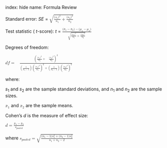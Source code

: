 index: hide
name: Formula Review

Standard error:  *SE* = <math xmlns:bib="http://bibtexml.sf.net/" xmlns:q="http://cnx.rice.edu/qml/1.0" xmlns:md="http://cnx.rice.edu/mdml" xmlns:m="http://www.w3.org/1998/Math/MathML" xmlns:cnxorg="http://cnx.rice.edu/system-info" xmlns="http://cnx.rice.edu/cnxml">    <mrow>      <msqrt>        <mrow>          <mfrac>            <mrow>              <msup>                <mrow>                  <mo stretchy="false">(</mo><msub>                    <mi>s</mi>                    <mn>1</mn>                  </msub>                  <mo stretchy="false">)</mo>                </mrow>                <mn>2</mn>              </msup>            </mrow>            <mrow>              <msub>                <mi>n</mi>                <mn>1</mn>              </msub>            </mrow>          </mfrac>          <mo>+</mo><mfrac>            <mrow>              <msup>                <mrow>                  <mo stretchy="false">(</mo><msub>                    <mi>s</mi>                    <mn>2</mn>                  </msub>                  <mo stretchy="false">)</mo>                </mrow>                <mn>2</mn>              </msup>            </mrow>            <mrow>              <msub>                <mi>n</mi>                <mn>2</mn>              </msub>            </mrow>          </mfrac>        </mrow>      </msqrt>    </mrow>  </math>

Test statistic ( *t*-score):  *t* = <math xmlns:bib="http://bibtexml.sf.net/" xmlns:q="http://cnx.rice.edu/qml/1.0" xmlns:md="http://cnx.rice.edu/mdml" xmlns:m="http://www.w3.org/1998/Math/MathML" xmlns:cnxorg="http://cnx.rice.edu/system-info" xmlns="http://cnx.rice.edu/cnxml"> <mrow>  <mfrac>   <mrow>    <mo stretchy="false">(</mo><msub>     <mover accent="true">      <mi>x</mi>      <mo>¯</mo>     </mover>     <mn>1</mn>    </msub>    <mo>−</mo><msub>     <mover accent="true">      <mi>x</mi>      <mo>¯</mo>     </mover>     <mn>2</mn>    </msub>    <mo stretchy="false">)</mo><mo>−</mo><mo stretchy="false">(</mo><msub>     <mi>μ</mi>     <mn>1</mn>    </msub>    <mo>−</mo><msub>     <mi>μ</mi>     <mn>2</mn>    </msub>    <mo stretchy="false">)</mo>   </mrow>   <mrow>    <msqrt>     <mrow>      <mfrac>       <mrow>        <msup>         <mrow>          <mo stretchy="false">(</mo><msub>           <mi>s</mi>           <mn>1</mn>          </msub>          <mo stretchy="false">)</mo>         </mrow>         <mn>2</mn>        </msup>       </mrow>       <mrow>        <msub>         <mi>n</mi>         <mn>1</mn>        </msub>       </mrow>      </mfrac>      <mo>+</mo><mfrac>       <mrow>        <msup>         <mrow>          <mo stretchy="false">(</mo><msub>           <mi>s</mi>           <mn>2</mn>          </msub>          <mo stretchy="false">)</mo>         </mrow>         <mn>2</mn>        </msup>       </mrow>       <mrow>        <msub>         <mi>n</mi>         <mn>2</mn>        </msub>       </mrow>      </mfrac>     </mrow>    </msqrt>   </mrow>  </mfrac> </mrow></math>

Degrees of freedom:

<math xmlns:bib="http://bibtexml.sf.net/" xmlns:q="http://cnx.rice.edu/qml/1.0" xmlns:md="http://cnx.rice.edu/mdml" xmlns:m="http://www.w3.org/1998/Math/MathML" xmlns:cnxorg="http://cnx.rice.edu/system-info" xmlns="http://cnx.rice.edu/cnxml"> <mrow>  <mi>d</mi><mi>f</mi><mo>=</mo><mo> </mo><mfrac>   <mrow>    <msup>     <mrow>      <mrow><mo>(</mo>       <mrow>        <mfrac>         <mrow>          <msup>           <mrow>            <mo stretchy="false">(</mo><msub>             <mi>s</mi>             <mn>1</mn>            </msub>            <mo stretchy="false">)</mo>           </mrow>           <mn>2</mn>          </msup>         </mrow>         <mrow>          <msub>           <mi>n</mi>           <mn>1</mn>          </msub>         </mrow>        </mfrac>        <mo>+</mo><mo> </mo><mfrac>         <mrow>          <msup>           <mrow>            <mo stretchy="false">(</mo><msub>             <mi>s</mi>             <mn>2</mn>            </msub>            <mo stretchy="false">)</mo>           </mrow>           <mn>2</mn>          </msup>         </mrow>         <mrow>          <msub>           <mi>n</mi>           <mn>2</mn>          </msub>         </mrow>        </mfrac>       </mrow>      <mo>)</mo></mrow>     </mrow>     <mn>2</mn>    </msup>   </mrow>   <mrow>    <mrow><mo>(</mo>     <mrow>      <mfrac>       <mn>1</mn>       <mrow>        <msub>         <mi>n</mi>         <mn>1</mn>        </msub>        <mo>−</mo><mn>1</mn>       </mrow>      </mfrac>     </mrow>    <mo>)</mo></mrow><msup>     <mrow>      <mrow><mo>(</mo>       <mrow>        <mfrac>         <mrow><msup><mrow>          <mo stretchy="false">(</mo><msub>           <mi>s</mi>           <mn>1</mn>          </msub>          <mo stretchy="false">)</mo></mrow>          <mn>2</mn></msup>         </mrow>         <mrow>          <msub>           <mi>n</mi>           <mn>1</mn>          </msub>         </mrow>        </mfrac>       </mrow>      <mo>)</mo></mrow>     </mrow>     <mn>2</mn>    </msup>    <mo>+</mo><mrow><mo>(</mo>     <mrow>      <mfrac>       <mn>1</mn>       <mrow>        <msub>         <mi>n</mi>         <mn>2</mn>        </msub>        <mo>−</mo><mn>1</mn>       </mrow>      </mfrac>     </mrow>    <mo>)</mo></mrow><msup>     <mrow>      <mrow><mo>(</mo>       <mrow>        <mfrac>         <mrow>          <msup>           <mrow>            <mo stretchy="false">(</mo><msub>             <mi>s</mi>             <mn>2</mn>            </msub>            <mo stretchy="false">)</mo>           </mrow>           <mn>2</mn>          </msup>         </mrow>         <mrow>          <msub>           <mi>n</mi>           <mn>2</mn>          </msub>         </mrow>        </mfrac>       </mrow>      <mo>)</mo></mrow>     </mrow>     <mn>2</mn>    </msup>   </mrow>  </mfrac> </mrow></math>

where:

 *s*<sub>1</sub> and  *s*<sub>2</sub> are the sample standard deviations, and  *n*<sub>1</sub> and  *n*<sub>2</sub> are the sample sizes.

<math xmlns:bib="http://bibtexml.sf.net/" xmlns:q="http://cnx.rice.edu/qml/1.0" xmlns:md="http://cnx.rice.edu/mdml" xmlns:m="http://www.w3.org/1998/Math/MathML" xmlns:cnxorg="http://cnx.rice.edu/system-info" xmlns="http://cnx.rice.edu/cnxml"><mrow><msub><mover accent="true"><mi>x</mi><mo>¯</mo></mover><mn>1</mn></msub></mrow></math> and <math xmlns:bib="http://bibtexml.sf.net/" xmlns:q="http://cnx.rice.edu/qml/1.0" xmlns:md="http://cnx.rice.edu/mdml" xmlns:m="http://www.w3.org/1998/Math/MathML" xmlns:cnxorg="http://cnx.rice.edu/system-info" xmlns="http://cnx.rice.edu/cnxml"><mrow><msub><mover accent="true"><mi>x</mi><mo>¯</mo></mover><mn>2</mn></msub></mrow></math> are the sample means.

Cohen’s  *d* is the measure of effect size:

<math xmlns:bib="http://bibtexml.sf.net/" xmlns:q="http://cnx.rice.edu/qml/1.0" xmlns:md="http://cnx.rice.edu/mdml" xmlns:m="http://www.w3.org/1998/Math/MathML" xmlns:cnxorg="http://cnx.rice.edu/system-info" xmlns="http://cnx.rice.edu/cnxml"> <mrow>  <mi>d</mi><mo>=</mo><mfrac>   <mrow>    <msub>     <mover accent="true">      <mi>x</mi>      <mo>¯</mo>     </mover>     <mn>1</mn>    </msub>    <mo>−</mo><msub>     <mover accent="true">      <mi>x</mi>      <mo>¯</mo>     </mover>     <mn>2</mn>    </msub>   </mrow>   <mrow>    <msub>     <mi>s</mi>     <mrow>      <mi>p</mi><mi>o</mi><mi>o</mi><mi>l</mi><mi>e</mi><mi>d</mi>     </mrow>    </msub>   </mrow>  </mfrac> </mrow></math>

where <math xmlns:bib="http://bibtexml.sf.net/" xmlns:q="http://cnx.rice.edu/qml/1.0" xmlns:md="http://cnx.rice.edu/mdml" xmlns:m="http://www.w3.org/1998/Math/MathML" xmlns:cnxorg="http://cnx.rice.edu/system-info" xmlns="http://cnx.rice.edu/cnxml"> <mrow>  <msub>   <mi>s</mi>   <mrow>    <mi>p</mi><mi>o</mi><mi>o</mi><mi>l</mi><mi>e</mi><mi>d</mi>   </mrow>  </msub>  <mo>=</mo><msqrt>   <mrow>    <mfrac>     <mrow>      <mo stretchy="false">(</mo><msub>       <mi>n</mi>       <mn>1</mn>      </msub>      <mo>−</mo><mn>1</mn><mo stretchy="false">)</mo><msubsup>       <mi>s</mi>       <mn>1</mn>       <mn>2</mn>      </msubsup>      <mo>+</mo><mo stretchy="false">(</mo><msub>       <mi>n</mi>       <mn>2</mn>      </msub>      <mo>−</mo><mn>1</mn><mo stretchy="false">)</mo><msubsup>       <mi>s</mi>       <mn>2</mn>       <mn>2</mn>      </msubsup>     </mrow>     <mrow>      <msub>       <mi>n</mi>       <mn>1</mn>      </msub>      <mo>+</mo><msub>       <mi>n</mi>       <mn>2</mn>      </msub>      <mo>−</mo><mn>2</mn>     </mrow>    </mfrac>   </mrow>  </msqrt> </mrow></math>
